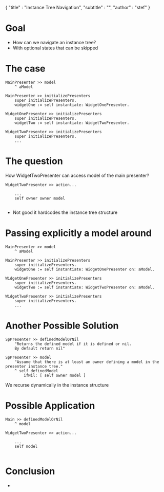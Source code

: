 { 
"title" : "Instance Tree Navigation",
"subtitle" : "",
"author" : "stef" 
} 
 
# Goal 
- How can we navigate an instance tree? 
- With optional states that can be skipped 
 
# The case 
 
``` 
MainPresenter >> model
	^ aModel 
``` 
 
``` 
MainPresenter >> initializePresenters
	super initializePresenters.
	widgetOne := self instantiate: WidgetOnePresenter. 
``` 
 
``` 
WidgetOnePresenter >> initializePresenters
	super initializePresenters.
	widgetTwo := self instantiate: WidgetTwoPresenter. 
``` 
 
``` 
WidgetTwoPresenter >> initializePresenters
	super initializePresenters.
	... 
``` 
 
# The question 
How WidgetTwoPresenter can access model of the main presenter? 
``` 
WidgetTwoPresenter >> action...

	...
	self owner owner model
	 
``` 
- Not good it hardcodes the instance tree structure 
 
# Passing explicitly a model around 
 
``` 
MainPresenter >> model
	^ aModel 
``` 
 
``` 
MainPresenter >> initializePresenters
	super initializePresenters.
	widgetOne := self instantiate: WidgetOnePresenter on: aModel. 
``` 
 
``` 
WidgetOnePresenter >> initializePresenters
	super initializePresenters.
	widgetTwo := self instantiate: WidgetTwoPresenter on: aModel. 
``` 
 
``` 
WidgetTwoPresenter >> initializePresenters
	super initializePresenters.
	... 
``` 
 
# Another Possible Solution 
 
``` 
SpPresenter >> definedModelOrNil
	"Returns the defined model if it is defined or nil.
	By default return nil" 
``` 
 
``` 
SpPresenter >> model
	"Assume that there is at least an owner defining a model in the presenter instance tree."
	^ self definedModel
		ifNil: [ self owner model ]  
``` 
We recurse dynamically in the instance structure 
# Possible Application 
 
``` 
Main >> definedModelOrNil
	^ model 
``` 
 
``` 
WidgetTwoPresenter >> action...

	...
	self model
	 
``` 
 
# Conclusion 
-  
